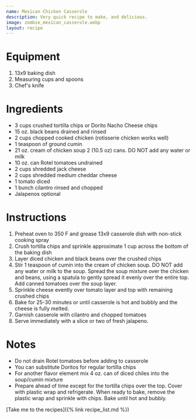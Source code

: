 ```yaml
---
name: Mexican Chicken Casserole
description: Very quick recipe to make, and delicious.
image: zombie_mexican_casserole.webp
layout: recipe
---
```


# Equipment
1. 13x9 baking dish
2. Measuring cups and spoons
3. Chef's knife

# Ingredients

* 3 cups crushed tortilla chips or Dorito Nacho Cheese chips
* 15 oz. black beans drained and rinsed
* 2 cups chopped cooked chicken (rotisserie chicken works well)
* 1 teaspoon of ground cumin
* 21 oz. cream of chicken soup 2 (10.5 oz) cans. DO NOT add any water or milk
* 10 oz. can Rotel tomatoes undrained
* 2 cups shredded jack cheese
* 2 cups shredded medium cheddar cheese
* 1 tomato diced
* 1 bunch cilantro rinsed and chopped
* Jalapenos optional

# Instructions

1. Preheat oven to 350 F and grease 13x9 casserole dish with non-stick cooking spray
1. Crush tortilla chips and sprinkle approximate 1 cup across the bottom of the baking dish
1. Layer diced chicken and black beans over the crushed chips
1. Stir 1 teaspoon of cumin into the cream of chicken soup. DO NOT add any water or milk to
the soup. Spread the soup mixture over the chicken and beans, using a spatula to gently spread
it evenly over the entire top. Add canned tomatoes over the soup layer.
1. Sprinkle cheese evently over tomato layer and top with remaining crushed chips
1. Bake for 25-30 minutes or until casserole is hot and bubbly and the cheese is fully melted.
1. Garnish casserole with cilantro and chopped tomatoes
1. Serve immediately with a slice or two of fresh jalapeno.

# Notes

* Do not drain Rotel tomatoes before adding to casserole
* You can substitute Doritos for regular tortilla chips
* For another flavor element mix 4 oz. can of diced chiles into the soup/cumin mixture
* Prepare ahead of time except for the tortilla chips over the top. Cover with plastic wrap and refrigerate.
When ready to bake, remove the plastic wrap and sprinkle with chips. Bake until hot and bubbly.

[Take me to the recipes]({% link recipe_list.md %})
